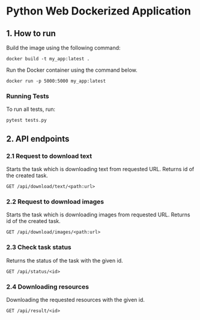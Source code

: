# Python Web Dockerized Application

## 1. How to run

Build the image using the following command:

`docker build -t my_app:latest .`

Run the Docker container using the command below.

`docker run -p 5000:5000 my_app:latest`

### Running Tests

To run all tests, run:

`pytest tests.py`

## 2. API endpoints

### 2.1 Request to download text

Starts the task which is downloading text from requested URL.
Returns id of the created task.

`GET /api/download/text/<path:url>`

### 2.2 Request to download images

Starts the task which is downloading images from requested URL.
Returns id of the created task.

`GET /api/download/images/<path:url>`

### 2.3 Check task status

Returns the status of the task with the given id.

`GET /api/status/<id>`

### 2.4 Downloading resources

Downloading the requested resources with the given id.

`GET /api/result/<id>`
